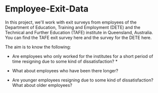# Employee-Exit-Data

In this project, we'll work with exit surveys from employees of the Department of Education, Training and Employment (DETE) and the Technical and Further Education (TAFE) institute in Queensland, Australia. You can find the TAFE exit survey here and the survey for the DETE here.

The aim is to know the following:

* Are employees who only worked for the institutes for a short period of time resigning due to some kind of dissatisfaction? *

* What about employees who have been there longer?

* Are younger employees resigning due to some kind of dissatisfaction? What about older employees?
